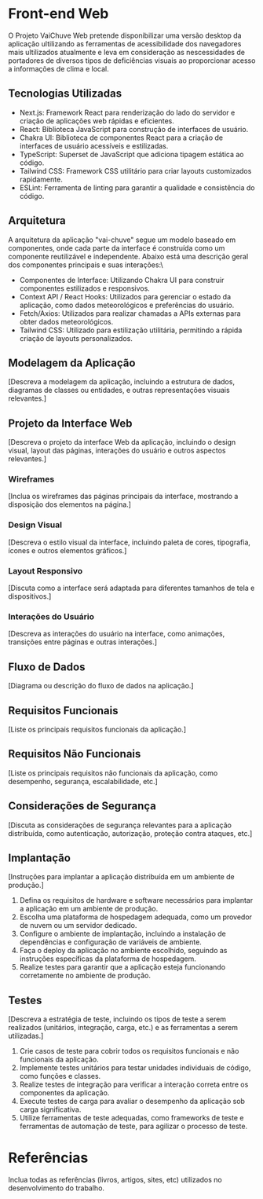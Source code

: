 # Front-end Web

O Projeto VaiChuve Web pretende disponibilizar uma versão desktop da aplicação ultilizando as ferramentas de acessibilidade dos navegadores mais ultilizados atualmente e leva em consideração as nescessidades de portadores de diversos tipos de deficiências visuais ao proporcionar acesso a informações de clima e local.

## Tecnologias Utilizadas

- Next.js: Framework React para renderização do lado do servidor e criação de aplicações web rápidas e eficientes.
- React: Biblioteca JavaScript para construção de interfaces de usuário.
- Chakra UI: Biblioteca de componentes React para a criação de interfaces de usuário acessíveis e estilizadas.
- TypeScript: Superset de JavaScript que adiciona tipagem estática ao código.
- Tailwind CSS: Framework CSS utilitário para criar layouts customizados rapidamente.
- ESLint: Ferramenta de linting para garantir a qualidade e consistência do código.

## Arquitetura

A arquitetura da aplicação "vai-chuve" segue um modelo baseado em componentes, onde cada parte da interface é construída como um componente reutilizável e independente. Abaixo está uma descrição geral dos componentes principais e suas interações:\

- Componentes de Interface: Utilizando Chakra UI para construir componentes estilizados e responsivos.
- Context API / React Hooks: Utilizados para gerenciar o estado da aplicação, como dados meteorológicos e preferências do usuário.
- Fetch/Axios: Utilizados para realizar chamadas a APIs externas para obter dados meteorológicos.
- Tailwind CSS: Utilizado para estilização utilitária, permitindo a rápida criação de layouts personalizados.

## Modelagem da Aplicação
[Descreva a modelagem da aplicação, incluindo a estrutura de dados, diagramas de classes ou entidades, e outras representações visuais relevantes.]

## Projeto da Interface Web
[Descreva o projeto da interface Web da aplicação, incluindo o design visual, layout das páginas, interações do usuário e outros aspectos relevantes.]

### Wireframes
[Inclua os wireframes das páginas principais da interface, mostrando a disposição dos elementos na página.]

### Design Visual
[Descreva o estilo visual da interface, incluindo paleta de cores, tipografia, ícones e outros elementos gráficos.]

### Layout Responsivo
[Discuta como a interface será adaptada para diferentes tamanhos de tela e dispositivos.]

### Interações do Usuário
[Descreva as interações do usuário na interface, como animações, transições entre páginas e outras interações.]

## Fluxo de Dados

[Diagrama ou descrição do fluxo de dados na aplicação.]

## Requisitos Funcionais

[Liste os principais requisitos funcionais da aplicação.]

## Requisitos Não Funcionais

[Liste os principais requisitos não funcionais da aplicação, como desempenho, segurança, escalabilidade, etc.]


## Considerações de Segurança

[Discuta as considerações de segurança relevantes para a aplicação distribuída, como autenticação, autorização, proteção contra ataques, etc.]

## Implantação

[Instruções para implantar a aplicação distribuída em um ambiente de produção.]

1. Defina os requisitos de hardware e software necessários para implantar a aplicação em um ambiente de produção.
2. Escolha uma plataforma de hospedagem adequada, como um provedor de nuvem ou um servidor dedicado.
3. Configure o ambiente de implantação, incluindo a instalação de dependências e configuração de variáveis de ambiente.
4. Faça o deploy da aplicação no ambiente escolhido, seguindo as instruções específicas da plataforma de hospedagem.
5. Realize testes para garantir que a aplicação esteja funcionando corretamente no ambiente de produção.

## Testes

[Descreva a estratégia de teste, incluindo os tipos de teste a serem realizados (unitários, integração, carga, etc.) e as ferramentas a serem utilizadas.]

1. Crie casos de teste para cobrir todos os requisitos funcionais e não funcionais da aplicação.
2. Implemente testes unitários para testar unidades individuais de código, como funções e classes.
3. Realize testes de integração para verificar a interação correta entre os componentes da aplicação.
4. Execute testes de carga para avaliar o desempenho da aplicação sob carga significativa.
5. Utilize ferramentas de teste adequadas, como frameworks de teste e ferramentas de automação de teste, para agilizar o processo de teste.

# Referências

Inclua todas as referências (livros, artigos, sites, etc) utilizados no desenvolvimento do trabalho.
